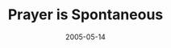---
layout: message
category: message
series: "Fresh Breath"
title: "Prayer is Spontaneous"
date: 2005-05-14
audio-description: "Consider the natural things we do - the rhythm of life, eating, sleeping, breathing. Now, think of prayer. For most of us it doesn't fit. For many of us, prayer has become this unnatural, planned thing we do at ''official'' places like church and the hors"
audio: "http://www.crossroads.net/audio/2005/2005_04_Fresh_Breath/Fresh_Breath_05_05-14-05_Prayer_is_Spontaneous.mp3"
audio-title: "Prayer is Spontaneous"
audio-duration: "45&#58;46"
---